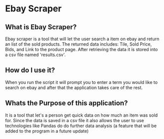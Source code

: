 # Ebay Scraper

## What is Ebay Scraper?
Ebay scraper is a tool that will let the user search a item on ebay and return an list of the sold products. The returned data includes: Tile, Sold Price, Bids, and Link to the product page. After retrieving the data it is stored into a csv file named 'results.csv'. 

## How do I use it?
When you run the script it will prompt you to enter a term you would like to search on ebay and after that the application takes care of the rest.

## Whats the Purpose of this application?
It is a tool that let's a person get quick data on how much an item was sold for. Since the data is saved in a csv file it also allows the user to use technologies like Pandas do do further data analysis (a feature that will be added to the program in a future update)